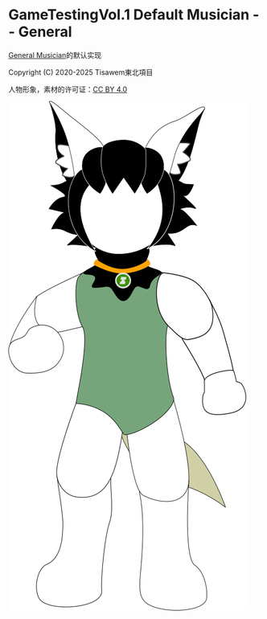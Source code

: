 # GameTestingVol.1 Default Musician -- General

[General Musician](../../../core/src/main/kotlin/tisawem/gametesting/vol1/gdx/musician/Musicians.kt)的默认实现

Copyright (C) 2020-2025 Tisawem東北項目

人物形象，素材的许可证：[CC BY 4.0](../../../LICENSES/LICENSE_CC%20BY%204.0.txt)

![Default Musician](Default%20Musician.png)

